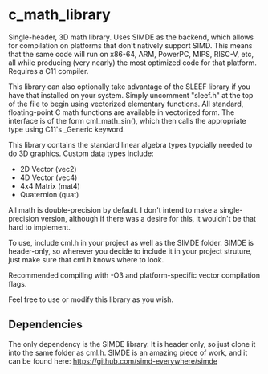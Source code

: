 # c_math_library
Single-header, 3D math library. Uses SIMDE as the backend, which allows for compilation on platforms that don't natively support SIMD. This means that the same code will run on x86-64, ARM, PowerPC, MIPS, RISC-V, etc, all while producing (very nearly) the most optimized code for that platform. Requires a C11 compiler.

This library can also optionally take advantage of the SLEEF library if you have that installed on your system. Simply uncomment "sleef.h" at the top of the file to begin using vectorized elementary functions. All standard, floating-point C math functions are available in vectorized form. The interface is of the form cml_math_sin(), which then calls the appropriate type using C11's _Generic keyword. 

This library contains the standard linear algebra types typcially needed to do 3D graphics. Custom data types include:
 - 2D Vector  (vec2)
 - 4D Vector  (vec4)
 - 4x4 Matrix (mat4)
 - Quaternion (quat)

All math is double-precision by default. I don't intend to make a single-precision version, although if there was a desire for this, it wouldn't be that hard to implement.

To use, include cml.h in your project as well as the SIMDE folder. SIMDE is header-only, so wherever you decide to include it in your project struture, just make sure that cml.h knows where to look.

Recommended compiling with -O3 and platform-specific vector compilation flags.

Feel free to use or modify this library as you wish.

## Dependencies
The only dependency is the SIMDE library. It is header only, so just clone it into the same folder as cml.h. SIMDE is an amazing piece of work, and it can be found here: https://github.com/simd-everywhere/simde
